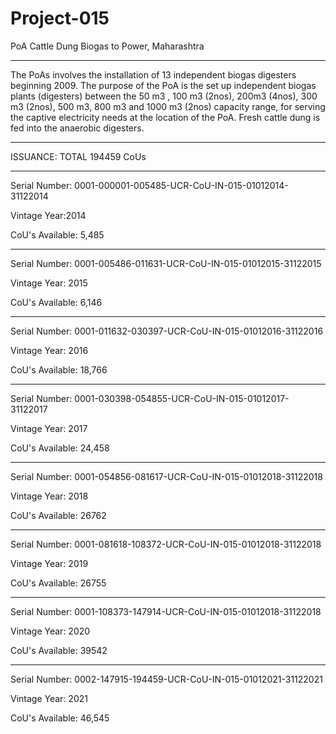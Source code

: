 # Project-015
PoA Cattle Dung Biogas to Power, Maharashtra
____________________
The PoAs involves the installation of 13 independent biogas digesters beginning 2009. The purpose of the PoA is the set up independent biogas plants (digesters) between the 50 m3 , 100 m3 (2nos), 200m3 (4nos), 300 m3 (2nos), 500 m3, 800 m3 and 1000 m3 (2nos) capacity range, for serving the captive electricity needs at the location of the PoA. Fresh cattle dung is fed into the anaerobic digesters.
_____________
ISSUANCE: TOTAL 194459 CoUs
____________
Serial Number: 0001-000001-005485-UCR-CoU-IN-015-01012014-31122014

Vintage Year:2014

CoU's Available: 5,485
_____________________
Serial Number: 0001-005486-011631-UCR-CoU-IN-015-01012015-31122015

Vintage Year: 2015

CoU's Available: 6,146
____________________________
Serial Number: 0001-011632-030397-UCR-CoU-IN-015-01012016-31122016

Vintage Year: 2016

CoU's Available: 18,766
_____________________________
Serial Number: 0001-030398-054855-UCR-CoU-IN-015-01012017-31122017

Vintage Year: 2017

CoU's Available: 24,458
_______________________
Serial Number: 0001-054856-081617-UCR-CoU-IN-015-01012018-31122018

Vintage Year: 2018

CoU's Available: 26762
________________________
Serial Number: 0001-081618-108372-UCR-CoU-IN-015-01012018-31122018

Vintage Year: 2019

CoU's Available: 26755
_________________
Serial Number: 0001-108373-147914-UCR-CoU-IN-015-01012018-31122018

Vintage Year: 2020

CoU's Available: 39542
_______________________
Serial Number: 0002-147915-194459-UCR-CoU-IN-015-01012021-31122021

Vintage Year: 2021

CoU's Available: 46,545

